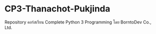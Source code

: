 # CP3-Thanachot-Pukjinda
Repository คอร์สเรียน Complete Python 3 Programming โดย BorntoDev Co., Ltd.
